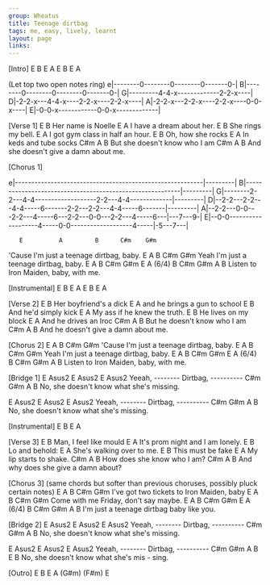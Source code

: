 ```yaml
---
group: Wheatus
title: Teenage dirtbag
tags: me, easy, lively, learnt
layout: page
links:
---
```


[Intro]
E B E A E B E A
 
(Let top two open notes ring)
e|--------0--------0--------0-------0-|
B|--------0--------0--------0-------0-|
G|---------4-4-x-------------2-2-x----|
D|-2-2-x---4-4-x----2-2-x----2-2-x----|
A|-2-2-x---2-2-x----2-2-x----0-0-x----|
E|-0-0-x------------0-0-x-------------|
 
[Verse 1]
    E          B
Her name is Noelle
E            A
I have a dream about her.
E             B
She rings my bell.
      E              A
I got gym class in half an hour.
E            B
Oh, how she rocks
   E              A
In keds and tube socks
    C#m          A          B
But she doesn't know who I am
    C#m          A      B
And she doesn't give a damn about me.
 
[Chorus 1]
 
e|----------------------------------------------------------|---------|
B|----------------------------------------------------------|---------|
G|--------2-2---4-4-------------------2-2---4-4-------------|---------|
D|--2-2---2-2---4-4-----6-------2-2---2-2---4-4-----6-------|---------|
A|--2-2---0-0---2-2---4-----6---2-2---0-0---2-2---4-----6---|---7---9-|
E|--0-0-------------------4-----0-0-------------------4-----|-5---7---|
 
       E          A         B      C#m    G#m
'Cause I'm just a teenage dirtbag, baby.
     E          A         B      C#m     G#m
Yeah I'm just a teenage dirtbag, baby.
E         A       B    C#m   G#m   E  A (6/4) B C#m G#m A B
Listen to Iron Maiden, baby, with me.
 
[Instrumental]
E B E A E B E A
 
[Verse 2]
    E           B
Her boyfriend's a dick
E            A
and he brings a gun to school
E             B
And he'd simply kick
  E              A
My ass if he knew the truth.
E            B
He lives on my block
E            A
And he drives an Iroc
    C#m          A          B
But he doesn't know who I am
    C#m          A          B
And he doesn't give a damn about me.
 
[Chorus 2]
       E          A         B      C#m    G#m
'Cause I'm just a teenage dirtbag, baby.
     E          A         B      C#m     G#m
Yeah I'm just a teenage dirtbag, baby.
E         A       B    C#m   G#m   E  A (6/4) B C#m G#m A B
Listen to Iron Maiden, baby, with me.
 
[Bridge 1]
E  Asus2    E   Asus2         E    Asus2
        Yeeah, -------- Dirtbag, ----------
    C#m      G#m     A           B
No, she doesn't know what she's missing.
 
E  Asus2    E   Asus2         E    Asus2
        Yeeah, -------- Dirtbag, ----------
    C#m      G#m     A           B
No, she doesn't know what she's missing.
 
[Instrumental]
E B E A
 
[Verse 3]
E             B
Man, I feel like mould
  E              A
It's prom night and I am lonely.
E             B
Lo and behold:
  E              A
She's walking over to me.
E             B
This must be fake
  E              A
My lip starts to shake.
C#m          A          B
How does she know who I am?
    C#m          A          B
And why does she give a damn about?
 
[Chorus 3] (same chords but softer than previous choruses, possibly pluck certain notes)
       E          A         B      C#m    G#m
I've got two tickets to Iron Maiden, baby
     E          A         B      C#m     G#m
Come with me Friday, don't say maybe.
E         A       B    C#m   G#m   E  A (6/4) B C#m G#m A B
I'm just a teenage dirtbag baby like you.
 
[Bridge 2]
E  Asus2    E   Asus2         E    Asus2
        Yeeah, -------- Dirtbag, ----------
    C#m      G#m     A           B
No, she doesn't know what she's missing.
 
E  Asus2    E   Asus2         E    Asus2
        Yeeah, -------- Dirtbag, ----------
    C#m      G#m     A        B     E     B
No, she doesn't know what she's     mis - sing.
 
[Outro]
E B E    A (G#m) (F#m) E


